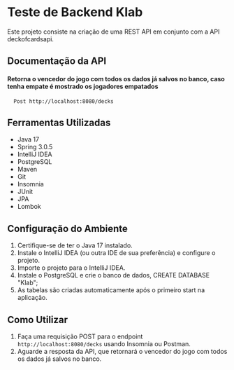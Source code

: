 # Teste de Backend Klab

Este projeto consiste na criação de uma REST API em conjunto com a API deckofcardsapi.

## Documentação da API

#### Retorna o vencedor do jogo com todos os dados já salvos no banco, caso tenha empate é mostrado os jogadores empatados
```http
  Post http://localhost:8080/decks
```
## Ferramentas Utilizadas

- Java 17
- Spring 3.0.5
- IntelliJ IDEA
- PostgreSQL
- Maven
- Git
- Insomnia
- JUnit
- JPA
- Lombok

## Configuração do Ambiente

1. Certifique-se de ter o Java 17 instalado.
2. Instale o IntelliJ IDEA (ou outra IDE de sua preferência) e configure o projeto.
3. Importe o projeto para o IntelliJ IDEA.
4. Instale o PostgreSQL e crie o banco de dados, CREATE DATABASE "Klab";
6. As tabelas são criadas automaticamente após o primeiro start na aplicação.

## Como Utilizar

1. Faça uma requisição POST para o endpoint `http://localhost:8080/decks` usando Insomnia ou Postman.
2. Aguarde a resposta da API, que retornará o vencedor do jogo com todos os dados já salvos no banco.
